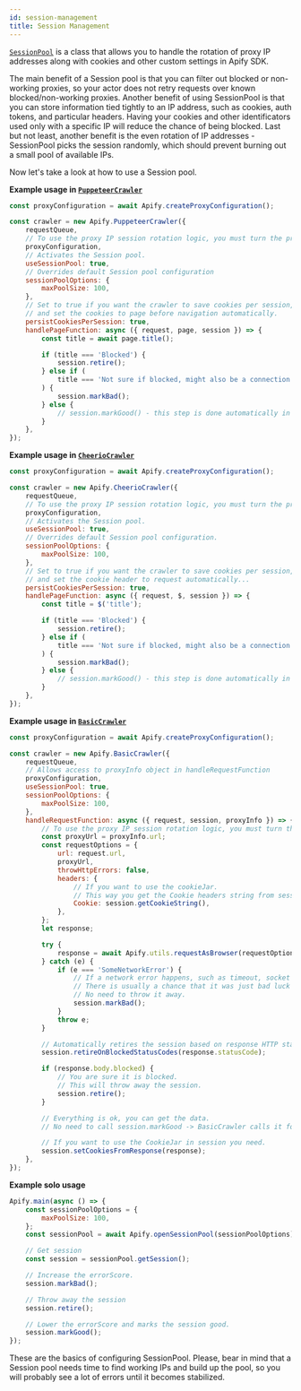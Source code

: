 ```yaml
---
id: session-management
title: Session Management
---
```


[`SessionPool`](../api/session-pool) is a class that allows you to handle the rotation of proxy IP addresses along with cookies and other custom settings in Apify SDK.

The main benefit of a Session pool is that you can filter out blocked or non-working proxies,
so your actor does not retry requests over known blocked/non-working proxies.
Another benefit of using SessionPool is that you can store information tied tightly to an IP address,
such as cookies, auth tokens, and particular headers. Having your cookies and other identificators used only with a specific IP will reduce the chance of being blocked.
Last but not least, another benefit is the even rotation of IP addresses - SessionPool picks the session randomly,
which should prevent burning out a small pool of available IPs.

Now let's take a look at how to use a Session pool.

**Example usage in [`PuppeteerCrawler`](../api/puppeteer-crawler)**

```javascript
const proxyConfiguration = await Apify.createProxyConfiguration();

const crawler = new Apify.PuppeteerCrawler({
    requestQueue,
    // To use the proxy IP session rotation logic, you must turn the proxy usage on.
    proxyConfiguration,
    // Activates the Session pool.
    useSessionPool: true,
    // Overrides default Session pool configuration
    sessionPoolOptions: {
        maxPoolSize: 100,
    },
    // Set to true if you want the crawler to save cookies per session,
    // and set the cookies to page before navigation automatically.
    persistCookiesPerSession: true,
    handlePageFunction: async ({ request, page, session }) => {
        const title = await page.title();

        if (title === 'Blocked') {
            session.retire();
        } else if (
            title === 'Not sure if blocked, might also be a connection error'
        ) {
            session.markBad();
        } else {
            // session.markGood() - this step is done automatically in puppeteer pool.
        }
    },
});
```

**Example usage in [`CheerioCrawler`](../api/cheerio-crawler)**

```javascript
const proxyConfiguration = await Apify.createProxyConfiguration();

const crawler = new Apify.CheerioCrawler({
    requestQueue,
    // To use the proxy IP session rotation logic, you must turn the proxy usage on.
    proxyConfiguration,
    // Activates the Session pool.
    useSessionPool: true,
    // Overrides default Session pool configuration.
    sessionPoolOptions: {
        maxPoolSize: 100,
    },
    // Set to true if you want the crawler to save cookies per session,
    // and set the cookie header to request automatically...
    persistCookiesPerSession: true,
    handlePageFunction: async ({ request, $, session }) => {
        const title = $('title');

        if (title === 'Blocked') {
            session.retire();
        } else if (
            title === 'Not sure if blocked, might also be a connection error'
        ) {
            session.markBad();
        } else {
            // session.markGood() - this step is done automatically in BasicCrawler.
        }
    },
});
```

**Example usage in [`BasicCrawler`](../api/basic-crawler)**

```javascript
const proxyConfiguration = await Apify.createProxyConfiguration();

const crawler = new Apify.BasicCrawler({
    requestQueue,
    // Allows access to proxyInfo object in handleRequestFunction
    proxyConfiguration,
    useSessionPool: true,
    sessionPoolOptions: {
        maxPoolSize: 100,
    },
    handleRequestFunction: async ({ request, session, proxyInfo }) => {
        // To use the proxy IP session rotation logic, you must turn the proxy usage on.
        const proxyUrl = proxyInfo.url;
        const requestOptions = {
            url: request.url,
            proxyUrl,
            throwHttpErrors: false,
            headers: {
                // If you want to use the cookieJar.
                // This way you get the Cookie headers string from session.
                Cookie: session.getCookieString(),
            },
        };
        let response;

        try {
            response = await Apify.utils.requestAsBrowser(requestOptions);
        } catch (e) {
            if (e === 'SomeNetworkError') {
                // If a network error happens, such as timeout, socket hangup etc...
                // There is usually a chance that it was just bad luck and the proxy works.
                // No need to throw it away.
                session.markBad();
            }
            throw e;
        }

        // Automatically retires the session based on response HTTP status code.
        session.retireOnBlockedStatusCodes(response.statusCode);

        if (response.body.blocked) {
            // You are sure it is blocked.
            // This will throw away the session.
            session.retire();
        }

        // Everything is ok, you can get the data.
        // No need to call session.markGood -> BasicCrawler calls it for you.

        // If you want to use the CookieJar in session you need.
        session.setCookiesFromResponse(response);
    },
});
```

**Example solo usage**

```javascript
Apify.main(async () => {
    const sessionPoolOptions = {
        maxPoolSize: 100,
    };
    const sessionPool = await Apify.openSessionPool(sessionPoolOptions);

    // Get session
    const session = sessionPool.getSession();

    // Increase the errorScore.
    session.markBad();

    // Throw away the session
    session.retire();

    // Lower the errorScore and marks the session good.
    session.markGood();
});
```

These are the basics of configuring SessionPool.
Please, bear in mind that a Session pool needs time to find working IPs and build up the pool,
so you will probably see a lot of errors until it becomes stabilized.
